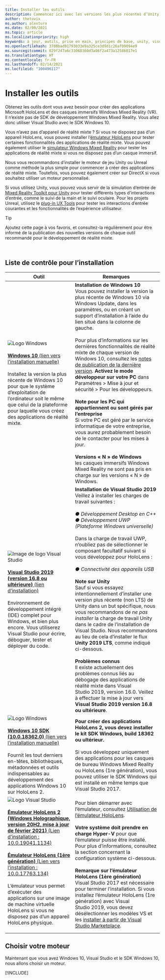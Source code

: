 ```yaml
---
title: Installer les outils
description: Commencez ici avec les versions les plus récentes d’Unity, de Visual Studio et des outils recommandés pour le développement HoloLens et VR.
author: thetuvix
ms.author: alexturn
ms.date: 02/09/2021
ms.topic: article
ms.localizationpriority: high
keywords: à jour, outils, prise en main, principes de base, unity, visual studio, toolkit, casque de réalité mixte, casque windows mixed reality, casque de réalité virtuelle, installation, Windows, HoloLens, émulateur, unreal, openxr
ms.openlocfilehash: 3788bad91793033e9a325ce3d9d1c26af09094e9
ms.sourcegitcommit: 029f247a6c33068360d3a06f2a473a12586017e1
ms.translationtype: HT
ms.contentlocale: fr-FR
ms.lasthandoff: 02/14/2021
ms.locfileid: "100496117"
---
```

# <a name="install-the-tools"></a>Installer les outils

Obtenez les outils dont vous avez besoin pour créer des applications Microsoft HoloLens et des casques immersifs Windows Mixed Reality (VR). Il n’existe pas de SDK de développement Windows Mixed Reality. Vous allez donc utiliser Visual Studio avec le SDK Windows 10.

Vous n’avez pas d’appareil de réalité mixte ? Si vous ne disposez pas d’un appareil HoloLens, vous pouvez installer l’[émulateur HoloLens](platform-capabilities-and-apis/using-the-hololens-emulator.md) pour tester certaines fonctionnalités des applications de réalité mixte. Vous pouvez également utiliser le [simulateur Windows Mixed Reality](platform-capabilities-and-apis/using-the-windows-mixed-reality-simulator.md) pour tester les applications de réalité mixte si vous ne disposez pas d’un casque immersif. 

Nous vous recommandons d’installer le moteur de jeu Unity ou Unreal comme méthode la plus simple pour commencer à créer des applications de réalité mixte. Toutefois, vous pouvez également créer sur DirectX si vous souhaitez utiliser un moteur personnalisé.

Si vous utilisez Unity, vous pouvez vous servir de la simulation d’entrée de [Mixed Reality Toolkit pour Unity](https://github.com/Microsoft/MixedRealityToolkit-Unity) pour tester différents types d’interactions d’entrée, comme le suivi de la main et le suivi oculaire. Pour les projets Unreal, utilisez le [plug-in UX Tools](https://github.com/microsoft/MixedReality-UXTools-Unreal) pour tester les interactions d’entrée courantes et les fonctionnalités de l’expérience utilisateur.

>[!TIP]
>Ajoutez cette page à vos favoris, et consultez-la régulièrement pour être informé de la publication des nouvelles versions de chaque outil recommandé pour le développement de réalité mixte.

<br>

## <a name="installation-checklist"></a>Liste de contrôle pour l’installation


| Outil | Remarques |
|---------|---------|
| ![Logo Windows](images/Windows10_logo.png)<br><br><a href="https://www.microsoft.com/software-download/windows10" target="_blank">**Windows 10** (lien vers l’installation manuelle)</a><br><br>Installez la version la plus récente de Windows 10 pour que le système d’exploitation de l’ordinateur soit le même que celui de la plateforme pour laquelle vous créez des applications de réalité mixte.  | **Installation de Windows 10** <br> Vous pouvez installer la version la plus récente de Windows 10 via Windows Update, dans les paramètres, ou en créant un support d’installation à l’aide du lien situé dans la colonne de gauche. <br><br>Pour plus d’informations sur les dernières fonctionnalités de réalité mixte de chaque version de Windows 10, consultez les [notes de publication de la dernière version](https://docs.microsoft.com/windows/mixed-reality/enthusiast-guide/release-notes-october-2018.md). **Activez le mode développeur sur votre PC** dans Paramètres > Mise à jour et sécurité > Pour les développeurs. <br><br> **Note pour les PC qui appartiennent ou sont gérés par l’entreprise**<br>Si votre PC est géré par le service informatique de votre entreprise, vous aurez probablement besoin de le contacter pour les mises à jour. <br><br> **Versions « N » de Windows**<br> les casques immersifs Windows Mixed Reality ne sont pas pris en charge sur les versions « N » de Windows. |
| ![Image de logo Visual Studio](images/visualstudio_logo.png)<br><br><a href="https://visualstudio.microsoft.com/downloads/" target="_blank">**Visual Studio 2019 (version 16.8 ou ultérieure)** (lien d’installation)</a> <br><br>Environnement de développement intégré (IDE) complet pour Windows, et bien plus encore. Vous utiliserez Visual Studio pour écrire, déboguer, tester et déployer du code. | **Installation de Visual Studio 2019** <br> Veillez à installer les charges de travail suivantes : <br><br>*● Développement Desktop en C++*<br>*● Développement UWP (Plateforme Windows universelle)*<br><br>Dans la charge de travail UWP, n’oubliez pas de sélectionner le composant facultatif suivant si vous développez pour HoloLens :<br><br>*● Connectivité des appareils USB*<br><br>**Note sur Unity**<br>Sauf si vous essayez intentionnellement d’installer une version plus récente (non LTS) de Unity dans un but spécifique, nous vous recommandons de *ne pas installer* la charge de travail Unity dans le cadre de l’installation de Visual Studio. Nous recommandons au lieu de cela d’installer le flux **Unity 2019 LTS**, comme indiqué ci-dessous.<br><br>**Problèmes connus**<br>Il existe actuellement des problèmes connus liés au débogage des applications de réalité mixte dans Visual Studio 2019, version 16.0.  Veillez à effectuer la mise à jour vers **Visual Studio 2019 version 16.8 ou ultérieure**. |
| ![Logo Windows](images/Windows10_logo.png)<br><br><a href="https://developer.microsoft.com//windows/downloads/windows-10-sdk" target="_blank">**Windows 10 SDK (10.0.18362.0)** (lien vers l’installation manuelle)</a> <br><br>Fournit les tout derniers en-têtes, bibliothèques, métadonnées et outils indispensables au développement des applications Windows 10 sur HoloLens 2. | **Pour créer des applications HoloLens 2, vous devez installer le kit SDK Windows, build 18362 ou ultérieur.**<br> <br> Si vous développez uniquement des applications pour les casques de bureau Windows Mixed Reality ou HoloLens (1re génération), vous pouvez utiliser le SDK Windows qui est installé en même temps que Visual Studio 2017. |
| ![Logo Visual Studio](images/HoloLensIcon.jpg)<br><br><a href="https://go.microsoft.com/fwlink/?linkid=2154784" target="_blank">**Émulateur HoloLens 2 (Windows Holographique, version 20H2, mise à jour de février 2021)** (Lien d’installation : 10.0.19041.1134)</a><br> <br><a href="https://go.microsoft.com/fwlink/?linkid=2065980" target="_blank">**Émulateur HoloLens (1ère génération)** (Lien vers l’installation : 10.0.17763.134)</a> <br><br>L’émulateur vous permet d’exécuter des applications sur une image de machine virtuelle HoloLens si vous ne disposez pas d’un appareil HoloLens physique.<br> <br> | Pour bien démarrer avec l’émulateur, consultez [Utilisation de l’émulateur HoloLens](../develop/platform-capabilities-and-apis/using-the-hololens-emulator.md).<br> <br> **Votre système doit prendre en charge Hyper-V** pour que l’émulateur puisse être installé. Pour plus d’informations, consultez la section concernant la configuration système ci-dessous. <br> <br> **Remarque sur l’émulateur HoloLens (1ère génération)** <br>  Visual Studio 2017 est nécessaire pour terminer l’installation. Si vous installez l’émulateur HoloLens (1re génération) avec Visual Studio 2019, vous devez désélectionner les modèles VS et les [installer à partir de Visual Studio Marketplace](https://marketplace.visualstudio.com/items?itemName=WindowsMixedRealityteam.WindowsMixedRealityAppTemplatesVSIX). |

## <a name="choose-your-engine"></a>Choisir votre moteur

Maintenant que vous avez Windows 10, Visual Studio et le SDK Windows 10, nous allons choisir un moteur.

[!INCLUDE[](includes/tools-overview.md)]

